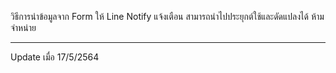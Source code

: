 วิธีการนำข้อมูลจาก Form ให้ Line Notify แจ้งเตือน
สามารถนำไปประยุกต์ใช้และดัดแปลงได้
ห้ามจำหน่าย
_________________________________________
Update เมื่อ 17/5/2564
